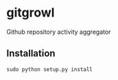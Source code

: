gitgrowl
========

Github repository activity aggregator

Installation
------------

<pre><code>sudo python setup.py install
</code></pre>

